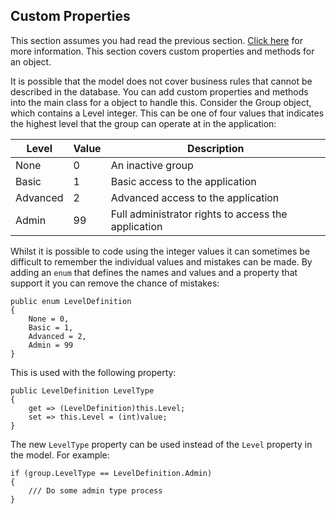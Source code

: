 ## Custom Properties
This section assumes you had read the previous section. [Click here](Relational.md) for more information.
This section covers custom properties and methods for an object.

It is possible that the model does not cover business rules that cannot be described in the database.
You can add custom properties and methods into the main class for a object to handle this.
Consider the Group object, which contains a Level integer. This can be one of four values that indicates the
highest level that the group can operate at in the application:

Level | Value | Description
----- | ----- | -----------
None | 0 | An inactive group
Basic | 1 | Basic access to the application
Advanced | 2 | Advanced access to the application
Admin | 99 | Full administrator rights to access the application

Whilst it is possible to code using the integer values it can sometimes be difficult to remember the individual values
and mistakes can be made. By adding an `enum` that defines the names and values and a property that support it
you can remove the chance of mistakes:
```
public enum LevelDefinition
{
    None = 0,
    Basic = 1,
    Advanced = 2,
    Admin = 99
}
```
This is used with the following property:
```
public LevelDefinition LevelType 
{
    get => (LevelDefinition)this.Level;
    set => this.Level = (int)value;
}
```
The new `LevelType` property can be used instead of the `Level` property in the model. For example:
```
if (group.LevelType == LevelDefinition.Admin) 
{
    /// Do some admin type process
}
```
